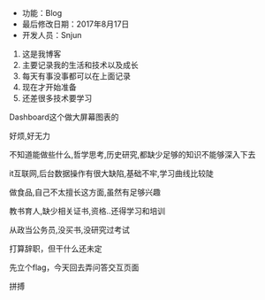  * 功能：Blog
 * 最后修改日期：2017年8月17日
 * 开发人员：Snjun 

 1. 这是我博客
 2. 主要记录我的生活和技术以及成长
 3. 每天有事没事都可以在上面记录
 4. 现在才开始准备
 5. 还差很多技术要学习


Dashboard这个做大屏幕图表的

好烦,好无力

不知道能做些什么,哲学思考,历史研究,都缺少足够的知识不能够深入下去

it互联网,后台数据操作有很大缺陷,基础不牢,学习曲线比较陡

做食品,自己不太擅长这方面,虽然有足够兴趣

教书育人,缺少相关证书,资格..还得学习和培训

从政当公务员,没买书,没研究过考试

打算辞职，但干什么还未定

先立个flag，今天回去弄问答交互页面

拼搏

